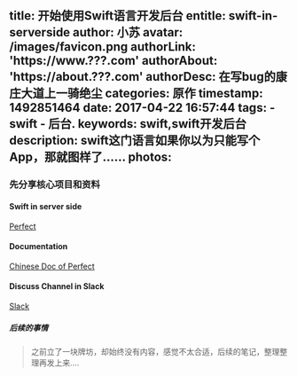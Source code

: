 
title: 开始使用Swift语言开发后台
entitle: swift-in-serverside
author: 小苏
avatar: /images/favicon.png
authorLink: 'https://www.???.com'
authorAbout: 'https://about.???.com'
authorDesc: 在写bug的康庄大道上一骑绝尘
categories: 原作
timestamp: 1492851464
date: 2017-04-22 16:57:44
tags:
	- swift
	- 后台.
keywords: swift,swift开发后台
description: swift这门语言如果你以为只能写个App，那就图样了......
photos:
---

### 先分享核心项目和资料

#### Swift in server side

[Perfect](https://github.com/PerfectlySoft/Perfect)


#### Documentation

[Chinese Doc of Perfect](http://perfect.org/docs/gettingStarted_zh_CN.html)

#### Discuss Channel in Slack

[Slack](http://www.perfect.ly/)



##### 后续的事情

> 之前立了一块牌坊，却始终没有内容，感觉不太合适，后续的笔记，整理整理再发上来....




